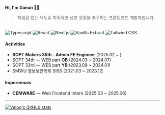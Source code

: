 <!-- Profile README -->

<div align="left">
  
**Hi, I'm **Daeun** 👋🏻**

> 책임감 있는 태도로 지속적인 상호 성장을 추구하는 프론트엔드 개발자입니다.

<br/>

<img alt="Typescript" src="https://img.shields.io/badge/Typescript-3178C6.svg?style=flat&logo=typescript&logoColor=white"/>
<img alt="React" src="https://img.shields.io/badge/React-61DAFB.svg?style=flat&logo=react&logoColor=white"/>
<img alt="Next.js" src="https://img.shields.io/badge/Next.js-000000.svg?style=flat&logo=nextdotjs&logoColor=white"/>
<img alt="Vanilla Extract" src="https://img.shields.io/badge/Vanilla Extract-F786AD?style=flat&logo=vanillaExtract&logoColor=white"/>
<img alt="Tailwind CSS" src="https://img.shields.io/badge/TailwindCSS-38B2AC.svg?style=flat&logo=tailwindcss&logoColor=white"/>

<br/>
</div>

#### Activities
- **SOPT Makers 35th - Admin FE Engineer** (2025.02 ~ )
- SOPT 34th — WEB part **OB** (2024.03 ~ 2024.07)
- SOPT 33rd — WEB part **YB** (2023.09 ~ 2024.01)
- SMWU 정보보안학회 SISS (2021.03 ~ 2023.12)

#### Experiences
- **CEMWARE** — Web Frontend Intern (2025.03 ~ 2025.06)



---



[![Velog's GitHub stats](https://velog-readme-stats.vercel.app/api?name=namdaeun&slug=그래서-전역-상태-언제-써요)](https://github.com/skaekdms/velog-readme-stats)

